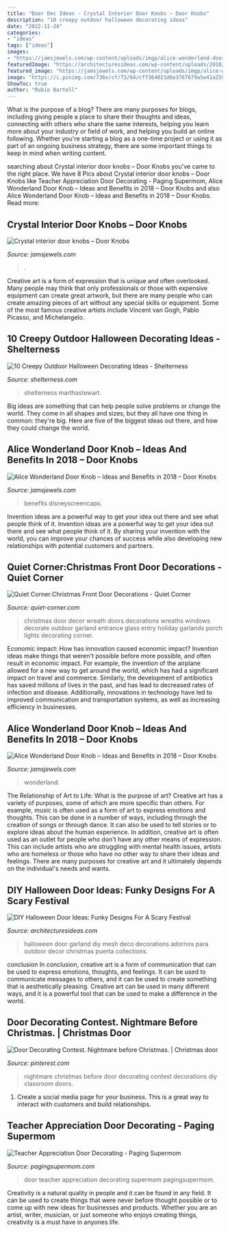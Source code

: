```yaml
---
title: "Door Dec Ideas - Crystal Interior Door Knobs – Door Knobs"
description: "10 creepy outdoor halloween decorating ideas"
date: "2022-11-24"
categories:
- "ideas"
tags: ["ideas"]
images:
- "https://jamsjewels.com/wp-content/uploads/imgp/alice-wonderland-door-knob-14-2642.jpg"
featuredImage: "https://architecturesideas.com/wp-content/uploads/2018/10/halloween-door-design-29.jpg"
featured_image: "https://jamsjewels.com/wp-content/uploads/imgp/alice-wonderland-door-knob-11-3342.jpg"
image: "https://i.pinimg.com/736x/cf/73/64/cf7364021d6e3767679a5e41a259c1ed.jpg"
ShowToc: true
author: "Rubie Bartell"
---
```



What is the purpose of a blog?
There are many purposes for blogs, including giving people a place to share their thoughts and ideas, connecting with others who share the same interests, helping you learn more about your industry or field of work, and helping you build an online following. Whether you're starting a blog as a one-time project or using it as part of an ongoing business strategy, there are some important things to keep in mind when writing content.

	

		
searching about Crystal interior door knobs – Door Knobs you've came to the right place. We have 8 Pics about Crystal interior door knobs – Door Knobs like Teacher Appreciation Door Decorating - Paging Supermom, Alice Wonderland Door Knob – Ideas and Benefits in 2018 – Door Knobs and also Alice Wonderland Door Knob – Ideas and Benefits in 2018 – Door Knobs. Read more:
		
    
## Crystal Interior Door Knobs – Door Knobs

<img loading=lazy src="https://jamsjewels.com/wp-content/uploads/imgp/crystal-interior-door-knobs-10-9220.jpg" onerror="this.onerror=null;this.src='https://tse1.mm.bing.net/th?id=OIP.JJAp2BF9puwbNHzwfOAiQAHaF3&amp;pid=15.1';" alt="Crystal interior door knobs – Door Knobs">

_Source: jamsjewels.com_

>. 

	

Creative art is a form of expression that is unique and often overlooked. Many people may think that only professionals or those with expensive equipment can create great artwork, but there are many people who can create amazing pieces of art without any special skills or equipment. Some of the most famous creative artists include Vincent van Gogh, Pablo Picasso, and Michelangelo.

    
## 10 Creepy Outdoor Halloween Decorating Ideas - Shelterness

<img loading=lazy src="https://i.shelterness.com/cool-outdoor-halloween-decorations-10.jpg" onerror="this.onerror=null;this.src='https://tse4.mm.bing.net/th?id=OIP.p9AoXqezqCEEFi91Iqu4YAHaJQ&amp;pid=15.1';" alt="10 Creepy Outdoor Halloween Decorating Ideas - Shelterness">

_Source: shelterness.com_

>shelterness marthastewart. 

	

Big ideas are something that can help people solve problems or change the world. They come in all shapes and sizes, but they all have one thing in common: they're big. Here are five of the biggest ideas out there, and how they could change the world.

    
## Alice Wonderland Door Knob – Ideas And Benefits In 2018 – Door Knobs

<img loading=lazy src="https://jamsjewels.com/wp-content/uploads/imgp/alice-wonderland-door-knob-14-2642.jpg" onerror="this.onerror=null;this.src='https://tse2.mm.bing.net/th?id=OIP.Dv6m-awtLj98cwruhAKJcQHaFn&amp;pid=15.1';" alt="Alice Wonderland Door Knob – Ideas and Benefits in 2018 – Door Knobs">

_Source: jamsjewels.com_

>benefits disneyscreencaps. 

	

Invention ideas are a powerful way to get your idea out there and see what people think of it.
Invention ideas are a powerful way to get your idea out there and see what people think of it. By sharing your invention with the world, you can improve your chances of success while also developing new relationships with potential customers and partners.

    
## Quiet Corner:Christmas Front Door Decorations - Quiet Corner

<img loading=lazy src="https://i0.wp.com/www.quiet-corner.com/wp-content/uploads/2016/12/Christmas-Front-Door-Decorations-7-19.jpg?resize=710%2C1065" onerror="this.onerror=null;this.src='https://tse2.mm.bing.net/th?id=OIP.06cR3p2Tp5YjXuhmggpmtgHaLH&amp;pid=15.1';" alt="Quiet Corner:Christmas Front Door Decorations - Quiet Corner">

_Source: quiet-corner.com_

>christmas door decor wreath doors decorations wreaths windows decorate outdoor garland entrance glass entry holiday garlands porch lights decorating corner. 

	

Economic impact: How has innovation caused economic impact?
Invention ideas make things that weren't possible before more possible, and often result in economic impact. For example, the invention of the airplane allowed for a new way to get around the world, which has had a significant impact on travel and commerce. Similarly, the development of antibiotics has saved millions of lives in the past, and has lead to decreased rates of infection and disease. Additionally, innovations in technology have led to improved communication and transportation systems, as well as increasing efficiency in businesses.

    
## Alice Wonderland Door Knob – Ideas And Benefits In 2018 – Door Knobs

<img loading=lazy src="https://jamsjewels.com/wp-content/uploads/imgp/alice-wonderland-door-knob-11-3342.jpg" onerror="this.onerror=null;this.src='https://tse1.mm.bing.net/th?id=OIP.mybQncmlMYLIJmVND--jYAHaJ3&amp;pid=15.1';" alt="Alice Wonderland Door Knob – Ideas and Benefits in 2018 – Door Knobs">

_Source: jamsjewels.com_

>wonderland. 

	

The Relationship of Art to Life: What is the purpose of art?
Creative art has a variety of purposes, some of which are more specific than others. For example, music is often used as a form of art to express emotions and thoughts. This can be done in a number of ways, including through the creation of songs or through dance. It can also be used to tell stories or to explore ideas about the human experience. In addition, creative art is often used as an outlet for people who don't have any other means of expression. This can include artists who are struggling with mental health issues, artists who are homeless or those who have no other way to share their ideas and feelings. There are many purposes for creative art and it ultimately depends on the individual's needs and wants.

    
## DIY Halloween Door Ideas: Funky Designs For A Scary Festival

<img loading=lazy src="https://architecturesideas.com/wp-content/uploads/2018/10/halloween-door-design-29.jpg" onerror="this.onerror=null;this.src='https://tse1.mm.bing.net/th?id=OIP.57gsciJouqk3Q-sy_cwPRAHaJ4&amp;pid=15.1';" alt="DIY Halloween Door Ideas: Funky Designs For A Scary Festival">

_Source: architecturesideas.com_

>halloween door garland diy mesh deco decorations adornos para outdoor decor christmas puerta collections. 

	

conclusion
In conclusion, creative art is a form of communication that can be used to express emotions, thoughts, and feelings. It can be used to communicate messages to others, and it can be used to create something that is aesthetically pleasing. Creative art can be used in many different ways, and it is a powerful tool that can be used to make a difference in the world.

    
## Door Decorating Contest. Nightmare Before Christmas. | Christmas Door

<img loading=lazy src="https://i.pinimg.com/736x/cf/73/64/cf7364021d6e3767679a5e41a259c1ed.jpg" onerror="this.onerror=null;this.src='https://tse3.mm.bing.net/th?id=OIP.cIy0xgZaHdK8IRRKa6_EtQHaJ3&amp;pid=15.1';" alt="Door Decorating Contest. Nightmare before Christmas. | Christmas door">

_Source: pinterest.com_

>nightmare christmas before door decorating contest decorations diy classroom doors. 

	

1. Create a social media page for your business. This is a great way to interact with customers and build relationships.

    
## Teacher Appreciation Door Decorating - Paging Supermom

<img loading=lazy src="https://pagingsupermom.com/wp-content/uploads/2014/05/photo-4.jpg" onerror="this.onerror=null;this.src='https://tse4.mm.bing.net/th?id=OIP.pjlEOk064KwQOaqR39zycAHaJ4&amp;pid=15.1';" alt="Teacher Appreciation Door Decorating - Paging Supermom">

_Source: pagingsupermom.com_

>door teacher appreciation decorating supermom pagingsupermom. 

	

Creativity is a natural quality in people and it can be found in any field. It can be used to create things that were never before thought possible or to come up with new ideas for businesses and products. Whether you are an artist, writer, musician, or just someone who enjoys creating things, creativity is a must have in anyones life.

